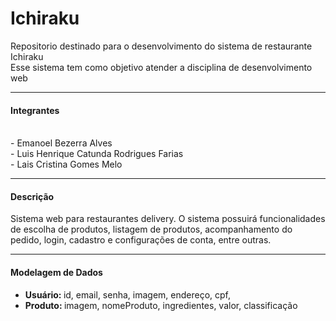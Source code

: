 # Ichiraku
Repositorio destinado para o desenvolvimento do sistema de restaurante Ichiraku
<br>Esse sistema tem como objetivo atender a disciplina de desenvolvimento web

---------------------------------------------------------------------------------------------------
<h4>Integrantes</h4>

<br> - Emanoel Bezerra Alves
<br> - Luis Henrique Catunda Rodrigues Farias
<br> - Lais Cristina Gomes Melo
  
---------------------------------------------------------------------------------------------------
  
<h4>Descrição</h4>
Sistema web para restaurantes delivery. O sistema possuirá funcionalidades de escolha de produtos, listagem de produtos, acompanhamento do pedido, login, cadastro e configurações de conta, entre outras.

---------------------------------------------------------------------------------------------------

<h4>Modelagem de Dados</h4>
<ul>
  <li><strong>Usuário: </strong> id, email, senha, imagem, endereço, cpf, </li>
  <li><strong>Produto: </strong> imagem, nomeProduto, ingredientes, valor, classificação</li>
</ul>  
